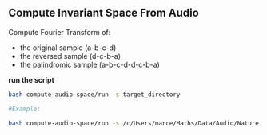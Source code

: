 ## Compute Invariant Space From Audio
Compute Fourier Transform of:
- the original sample (a-b-c-d)
- the reversed sample (d-c-b-a)
- the palindromic sample (a-b-c-d-d-c-b-a)


**run the script**
```bash
bash compute-audio-space/run -s target_directory

#Example:

bash compute-audio-space/run -s /c/Users/marce/Maths/Data/Audio/Nature
```